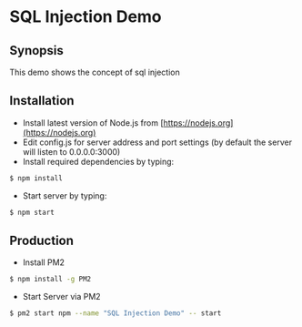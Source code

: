 # SQL Injection Demo

## Synopsis
This demo shows the concept of sql injection

## Installation
  * Install latest version of Node.js from [https://nodejs.org](https://nodejs.org)
  * Edit config.js for server address and port settings
    (by default the server will listen to 0.0.0.0:3000)
  * Install required dependencies by typing:
```sh
$ npm install
```
  * Start server by typing:
```sh
$ npm start
```

## Production
  * Install PM2
```sh
$ npm install -g PM2
```
  * Start Server via PM2
```sh
$ pm2 start npm --name "SQL Injection Demo" -- start 
```
